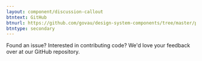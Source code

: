 ```yaml
---
layout: component/discussion-callout
btntext: GitHub
btnurl: https://github.com/govau/design-system-components/tree/master/packages/direction-links
btntype: secondary
---
```


 Found an issue? Interested in contributing code? We'd love your feedback over at our GitHub repository.
